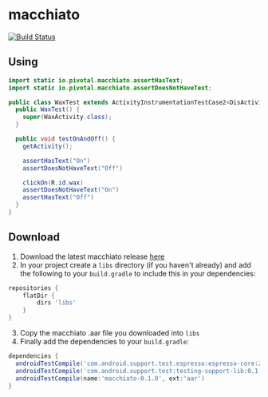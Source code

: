 # macchiato

[![Build Status](https://secure.travis-ci.org/pivotal/macchiato.svg?branch=master)](http://travis-ci.org/pivotal/macchiato)

## Using

```java
import static io.pivotal.macchiato.assertHasText;
import static io.pivotal.macchiato.assertDoesNotHaveText;

public class WaxTest extends ActivityInstrumentationTestCase2<DisActivity> {
  public WaxTest() {
    super(WaxActivity.class);
  }

  public void testOnAndOff() {
    getActivity();

    assertHasText("On")
    assertDoesNotHaveText("Off")

    clickOn(R.id.wax)
    assertDoesNotHaveText("On")
    assertHasText("Off")
  }
}
```

## Download

1. Download the latest macchiato release [here](https://github.com/pivotal/macchiato/releases)
2. In your project create a `libs` directory (if you haven't already) and add the following
to your `build.gradle` to include this in your dependencies:

  ```groovy
  repositories {
      flatDir {
          dirs 'libs'
      }
  }
  ```
3. Copy the macchiato .aar file you downloaded into `libs`
4. Finally add the dependencies to your `build.gradle`:

  ```groovy
  dependencies {
    androidTestCompile('com.android.support.test.espresso:espresso-core:2.0')
    androidTestCompile('com.android.support.test:testing-support-lib:0.1')
    androidTestCompile(name:'macchiato-0.1.0', ext:'aar')
  }
  ```
